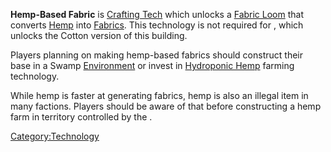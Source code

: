 **Hemp-Based Fabric** is [Crafting Tech](Crafting_Tech.md "wikilink") which
unlocks a [Fabric Loom](Fabric_Looms.md "wikilink") that
converts [Hemp](Hemp.md "wikilink") into [Fabrics](Fabrics.md "wikilink").
This technology is not required for [](Fabric_Manufacture_(Tech).md), which unlocks
the Cotton version of this building.

Players planning on making hemp-based fabrics should construct their
base in a Swamp [Environment](Environment.md "wikilink") or invest in
[Hydroponic Hemp](Hydroponic_Hemp.md "wikilink") farming technology.

While hemp is faster at generating fabrics, hemp is also an illegal item
in many factions. Players should be aware of that before constructing a
hemp farm in territory controlled by the [](02%20-%20Projects%20&%20Wikis/Kenshi/Kenshi%20Wiki/Kenshi%20Wiki%20Template/United_Cities.md).

[Category:Technology](Category:Technology "wikilink")